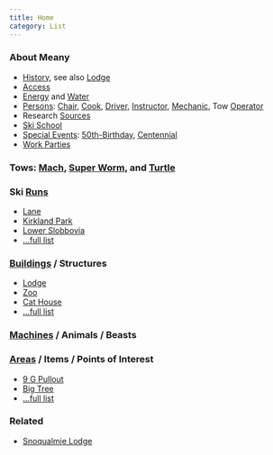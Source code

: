 ```yaml
---
title: Home
category: List
---
```

### About Meany

* [History](History), see also [Lodge](Lodge)
* [Access](Access)
* [Energy](Energy) and [Water](Water)
* [Persons](Persons): [Chair](Chair), [Cook](Cook), [Driver](Driver), [Instructor](Instructor), [Mechanic](Mechanic), Tow [Operator](Operator)
* Research [Sources](Sources)
* [Ski School](Ski-School)
* [Special Events](Special-Events): [50th-Birthday](50th-Birthday), [Centennial](Centennial)
* [Work Parties](Work-Parties)

### Tows: [Mach](Mach), [Super Worm](Super-Worm), and [Turtle](Turtle)

### Ski [Runs](Runs)

* [Lane](Lane)
* [Kirkland Park](Kirkland-Park)
* [Lower Slobbovia](Lower-Slobbovia)
* [...full list](Runs)

### [Buildings](Buildings) / Structures

* [Lodge](Lodge)
* [Zoo](Zoo)
* [Cat House](Cat-House)
* [...full list](Buildings)

### [Machines](Machines) / Animals / Beasts


### [Areas](Areas) / Items / Points of Interest

* [9 G Pullout](9-G-Pullout)
* [Big Tree](Big-Tree)
* [...full list](Areas)

### Related

* [Snoqualmie Lodge](Snoqualmie-Lodge)

